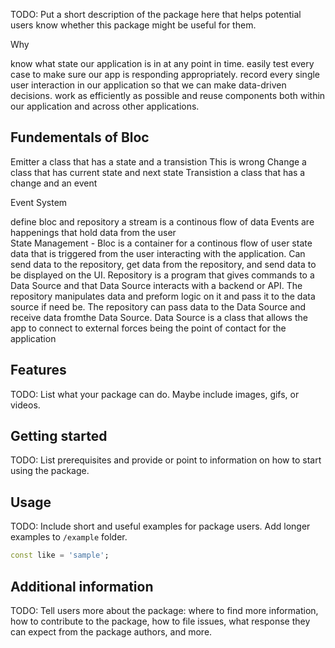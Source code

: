 <!--
This README describes the package. If you publish this package to pub.dev,
this README's contents appear on the landing page for your package.

For information about how to write a good package README, see the guide for
[writing package pages](https://dart.dev/tools/pub/writing-package-pages).

For general information about developing packages, see the Dart guide for
[creating packages](https://dart.dev/guides/libraries/create-packages)
and the Flutter guide for
[developing packages and plugins](https://flutter.dev/to/develop-packages).

This is a state management tool 

Focus on the Why and What 

that constrains the how 

What user/technical problem am I trying to solve 

Why do you use for bigger applications 

-->

TODO: Put a short description of the package here that helps potential users
know whether this package might be useful for them.

Why

know what state our application is in at any point in time.
easily test every case to make sure our app is responding appropriately.
record every single user interaction in our application so that we can make data-driven decisions.
work as efficiently as possible and reuse components both within our application and across other applications.


## Fundementals of Bloc

Emitter a class that has a state and a transistion
This is wrong 
Change a class that has current state and next state
Transistion a class that has a change and an event 


Event System

define bloc and repository 
a stream is a continous flow of data 
Events are happenings that hold data from the user  
State Management -
Bloc is a container for a continous flow of user state data that is triggered from the user interacting with the application. Can send data to the repository, get data from the repository, and send data to be displayed on the UI. 
Repository is a program that gives commands to a Data Source and that Data Source interacts with a backend or API. The repository manipulates data and preform logic on it and pass it to the data source 
if need be. The repository can pass data to the Data Source and receive data fromthe Data Source.
Data Source is a class that allows the app to connect to external forces being the point of contact for the application



## Features

TODO: List what your package can do. Maybe include images, gifs, or videos.

## Getting started

TODO: List prerequisites and provide or point to information on how to
start using the package.

## Usage

TODO: Include short and useful examples for package users. Add longer examples
to `/example` folder.

```dart
const like = 'sample';
```

## Additional information

TODO: Tell users more about the package: where to find more information, how to
contribute to the package, how to file issues, what response they can expect
from the package authors, and more.
